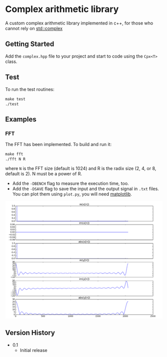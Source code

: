 # Complex arithmetic library

A custom complex arithmetic library implemented in c++, for those who cannot rely on [std::complex](https://en.cppreference.com/w/cpp/numeric/complex)

## Getting Started
Add the `complex.hpp` file to your project and start to code using the `Cpx<T>` class.

## Test
To run the test routines:
```
make test
./test
```

## Examples
### FFT
The FFT has been implemented. To build and run it:
```
make fft
./fft N R
```
where `N` is the FFT size (default is 1024) and R is the radix size (2, 4, or 8, default is 2). N must be a power of R.

* Add the `-DBENCH` flag to measure the execution time, too.
* Add the `-DSAVE` flag to save the input and the output signal in `.txt` files. You can plot them using `plot.py`, you will need [matplotlib](https://matplotlib.org/).

![FFT plots](Examples/figure_1.png)

## Version History
* 0.1
    * Initial release

